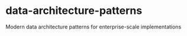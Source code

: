 # data-architecture-patterns
Modern data architecture patterns for enterprise-scale implementations
